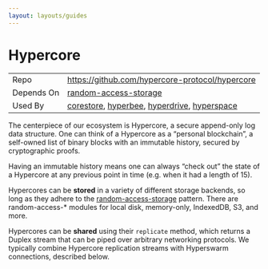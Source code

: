 ```yaml
---
layout: layouts/guides
---
```


# Hypercore

<table class="module-table">
  <tr>
    <td class="row-name">Repo</td>
    <td><a href="https://github.com/hypercore-protocol/hypercore" class="external">https://github.com/hypercore-protocol/hypercore</a></td>
  </tr>
  <tr>
    <td class="row-name">Depends On</td>
    <td>
      <a href="https://github.com/random-access-storage" class="external">random-access-storage</a>
    </td>
  </tr>
  <tr>
    <td class="row-name">Used By</td>
    <td>
      <a href="../corestore/">corestore</a>,
      <a href="../hyperbee/">hyperbee</a>,
      <a href="../hyperdrive/">hyperdrive</a>,
      <a href="../../hyperspace/">hyperspace</a>
    </td>
  </tr>
</table>

The centerpiece of our ecosystem is Hypercore, a secure append-only log data structure. One can think of a Hypercore as a “personal blockchain”, a self-owned list of binary blocks with an immutable history, secured by cryptographic proofs. 

Having an immutable history means one can always “check out” the state of a Hypercore at any previous point in time (e.g. when it had a length of 15).

Hypercores can be **stored** in a variety of different storage backends, so long as they adhere to the <a href="https://github.com/random-access-storage/random-access-storage" class="external" title="random-access-storage">random-access-storage</a> pattern. There are random-access-* modules for local disk, memory-only, IndexedDB, S3, and more.
</p>

Hypercores can be **shared** using their `replicate` method, which returns a Duplex stream that can be piped over arbitrary networking protocols. We typically combine Hypercore replication streams with Hyperswarm connections, described below. 